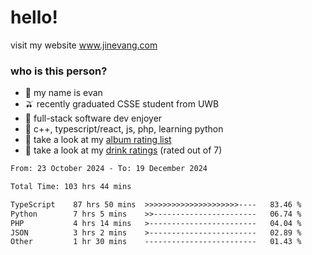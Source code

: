 # hello!

visit my website www.jinevang.com

### who is this person?
- 🦦 my name is evan                                                                  
- 🫒 recently graduated CSSE student from UWB
- 🥕 full-stack software dev enjoyer
- 🍚 c++, typescript/react, js, php, learning python
- 🎹 take a look at my [album rating list](https://bit.ly/albumratings)
- 🧋 take a look at my [drink ratings](https://bit.ly/drinkratings) (rated out of 7)

<!---
jinevang/jinevang is a ✨ special ✨ repository because its `README.md` (this file) appears on your GitHub profile.
You can click the Preview link to take a look at your changes.
--->
<!--START_SECTION:waka-->

```txt
From: 23 October 2024 - To: 19 December 2024

Total Time: 103 hrs 44 mins

TypeScript    87 hrs 50 mins  >>>>>>>>>>>>>>>>>>>>>----   83.46 %
Python        7 hrs 5 mins    >>-----------------------   06.74 %
PHP           4 hrs 14 mins   >------------------------   04.04 %
JSON          3 hrs 2 mins    >------------------------   02.89 %
Other         1 hr 30 mins    -------------------------   01.43 %
```

<!--END_SECTION:waka-->
